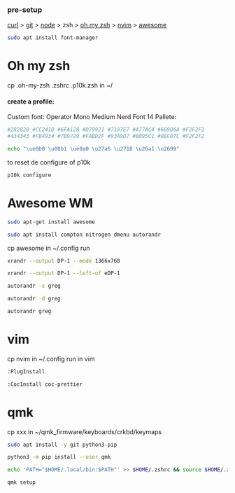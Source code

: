 ### pre-setup
[curl](https://linuxhint.com/install_curl_ubuntu/) > [git](https://www.digitalocean.com/community/tutorials/how-to-install-git-on-ubuntu-20-04-es) > [node](https://www.freecodecamp.org/news/how-to-install-node-js-on-ubuntu-and-update-npm-to-the-latest-version/) > zsh > [oh my zsh](https://ohmyz.sh/) > [nvim](https://github.com/neovim/neovim/wiki/Installing-Neovim) > [awesome]()
```bash
sudo apt install font-manager
```

# Oh my zsh
cp .oh-my-zsh .zshrc .p10k.zsh in ~/
#### create a profile:
Custom font: Operator Mono Medium Nerd Font 14 
Pallete:
```bash
#282828 #CC241D #6FA128 #D79921 #7197E7 #A77AC4 #689D6A #F2F2F2
#434343 #FB4934 #7B9729 #FABD2F #93A9D7 #B095C1 #8EC07C #F2F2F2
```
```bash
echo "\ue0b0 \u00b1 \ue0a0 \u27a6 \u2718 \u26a1 \u2699"
```
to reset de configure of p10k
```bash
p10k configure
```

# Awesome WM
```bash
sudo apt-get install awesome
```
```bash
sudo apt install compton nitrogen dmenu autorandr
```
cp awesome in ~/.config
run
```bash
xrandr --output DP-1 --mode 1366x768
```
```bash
xrandr --output DP-1 --left-of eDP-1
```
```bash
autorandr -s greg
```
```bash
autorandr -d greg
```
```bash
autorandr greg
```

# vim
cp nvim in ~/.config
run in vim
```bash
:PlugInstall
```
```bash
:CocInstall coc-prettier
```

# qmk
cp xxx in ~/qmk_firmware/keyboards/crkbd/keymaps
```bash
sudo apt install -y git python3-pip
```
```bash
python3 -m pip install --user qmk
```
```bash
echo 'PATH="$HOME/.local/bin:$PATH"' >> $HOME/.zshrc && source $HOME/.zshrc
```
```bash
qmk setup
```
